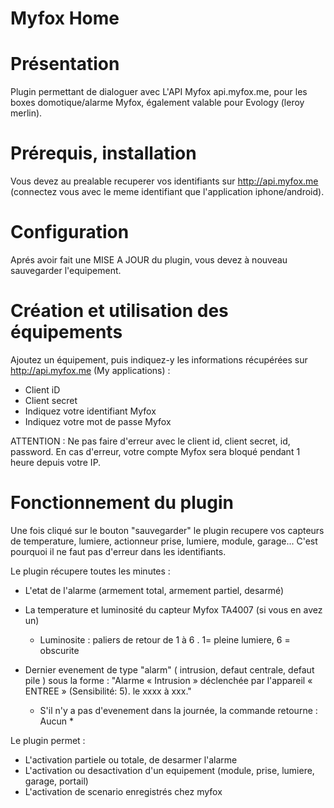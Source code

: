 Myfox Home
=== 
 Présentation
=== 

Plugin permettant de dialoguer avec L'API Myfox api.myfox.me, pour les boxes domotique/alarme Myfox, également valable pour Evology (leroy merlin).


 Prérequis, installation
=== 
Vous devez au prealable recuperer vos identifiants sur http://api.myfox.me (connectez vous avec le meme identifiant que l'application iphone/android).


Configuration
=== 
Aprés avoir fait une MISE A JOUR du plugin, vous devez à nouveau sauvegarder l'equipement.


Création et utilisation des équipements  
=== 
Ajoutez un équipement, puis indiquez-y les informations récupérées sur http://api.myfox.me (My applications) :

- Client iD
- Client secret
- Indiquez votre identifiant Myfox
- Indiquez votre mot de passe Myfox

ATTENTION : Ne pas faire d'erreur avec le client id, client secret, id, password. En cas d'erreur, votre compte Myfox sera bloqué pendant 1 heure depuis votre IP.


Fonctionnement du plugin
=== 
Une fois cliqué sur le bouton "sauvegarder" le plugin recupere vos capteurs de temperature, lumiere, actionneur prise, lumiere, module, garage... C'est pourquoi il ne faut pas d'erreur dans les identifiants.

Le plugin récupere toutes les minutes :

- L'etat de l'alarme (armement total, armement partiel, desarmé)
- La temperature et luminosité du capteur Myfox TA4007 (si vous en avez un)
	* Luminosite : paliers de retour de 1 à 6 . 1= pleine lumiere,  6 = obscurite 


- Dernier evenement de type "alarm" ( intrusion, defaut centrale, defaut pile ) sous la forme : "Alarme « Intrusion » déclenchée par l'appareil « ENTREE » (Sensibilité: 5). le xxxx à xxx."
	* S'il n'y a pas d'evenement dans la journée, la commande retourne : Aucun *

Le plugin permet : 

- L'activation partiele ou totale, de desarmer l'alarme
- L'activation ou desactivation d'un equipement (module, prise, lumiere, garage, portail)
- L'activation de scenario enregistrés chez myfox

